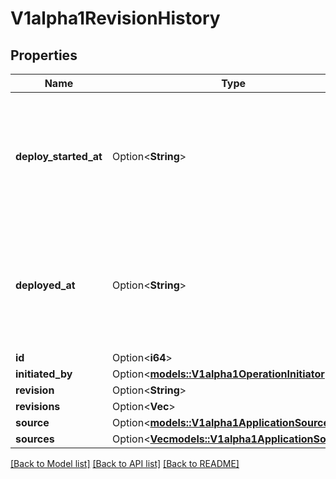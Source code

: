 # V1alpha1RevisionHistory

## Properties

Name | Type | Description | Notes
------------ | ------------- | ------------- | -------------
**deploy_started_at** | Option<**String**> | Time is a wrapper around time.Time which supports correct marshaling to YAML and JSON.  Wrappers are provided for many of the factory methods that the time package offers.  +protobuf.options.marshal=false +protobuf.as=Timestamp +protobuf.options.(gogoproto.goproto_stringer)=false | [optional]
**deployed_at** | Option<**String**> | Time is a wrapper around time.Time which supports correct marshaling to YAML and JSON.  Wrappers are provided for many of the factory methods that the time package offers.  +protobuf.options.marshal=false +protobuf.as=Timestamp +protobuf.options.(gogoproto.goproto_stringer)=false | [optional]
**id** | Option<**i64**> |  | [optional]
**initiated_by** | Option<[**models::V1alpha1OperationInitiator**](v1alpha1OperationInitiator.md)> |  | [optional]
**revision** | Option<**String**> |  | [optional]
**revisions** | Option<**Vec<String>**> |  | [optional]
**source** | Option<[**models::V1alpha1ApplicationSource**](v1alpha1ApplicationSource.md)> |  | [optional]
**sources** | Option<[**Vec<models::V1alpha1ApplicationSource>**](v1alpha1ApplicationSource.md)> |  | [optional]

[[Back to Model list]](../README.md#documentation-for-models) [[Back to API list]](../README.md#documentation-for-api-endpoints) [[Back to README]](../README.md)


